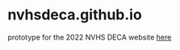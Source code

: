 # nvhsdeca.github.io

prototype for the 2022 NVHS DECA website <a href="dylsub.me/deca.html">here</a>


